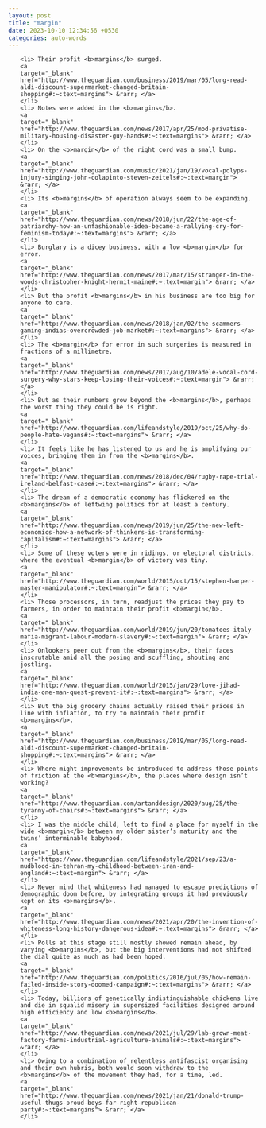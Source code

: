 ```yaml
---
layout: post
title: "margin"
date: 2023-10-10 12:34:56 +0530
categories: auto-words
---
```

<ol>

    <li> Their profit <b>margins</b> surged.
    <a 
    target="_blank" 
    href="http://www.theguardian.com/business/2019/mar/05/long-read-aldi-discount-supermarket-changed-britain-shopping#:~:text=margins"> &rarr; </a>
    </li>
    <li> Notes were added in the <b>margins</b>.
    <a 
    target="_blank" 
    href="http://www.theguardian.com/news/2017/apr/25/mod-privatise-military-housing-disaster-guy-hands#:~:text=margins"> &rarr; </a>
    </li>
    <li> On the <b>margin</b> of the right cord was a small bump.
    <a 
    target="_blank" 
    href="http://www.theguardian.com/music/2021/jan/19/vocal-polyps-injury-singing-john-colapinto-steven-zeitels#:~:text=margin"> &rarr; </a>
    </li>
    <li> Its <b>margins</b> of operation always seem to be expanding.
    <a 
    target="_blank" 
    href="http://www.theguardian.com/news/2018/jun/22/the-age-of-patriarchy-how-an-unfashionable-idea-became-a-rallying-cry-for-feminism-today#:~:text=margins"> &rarr; </a>
    </li>
    <li> Burglary is a dicey business, with a low <b>margin</b> for error.
    <a 
    target="_blank" 
    href="http://www.theguardian.com/news/2017/mar/15/stranger-in-the-woods-christopher-knight-hermit-maine#:~:text=margin"> &rarr; </a>
    </li>
    <li> But the profit <b>margins</b> in his business are too big for anyone to care.
    <a 
    target="_blank" 
    href="http://www.theguardian.com/news/2018/jan/02/the-scammers-gaming-indias-overcrowded-job-market#:~:text=margins"> &rarr; </a>
    </li>
    <li> The <b>margin</b> for error in such surgeries is measured in fractions of a millimetre.
    <a 
    target="_blank" 
    href="http://www.theguardian.com/news/2017/aug/10/adele-vocal-cord-surgery-why-stars-keep-losing-their-voices#:~:text=margin"> &rarr; </a>
    </li>
    <li> But as their numbers grow beyond the <b>margins</b>, perhaps the worst thing they could be is right.
    <a 
    target="_blank" 
    href="http://www.theguardian.com/lifeandstyle/2019/oct/25/why-do-people-hate-vegans#:~:text=margins"> &rarr; </a>
    </li>
    <li> It feels like he has listened to us and he is amplifying our voices, bringing them in from the <b>margins</b>.
    <a 
    target="_blank" 
    href="http://www.theguardian.com/news/2018/dec/04/rugby-rape-trial-ireland-belfast-case#:~:text=margins"> &rarr; </a>
    </li>
    <li> The dream of a democratic economy has flickered on the <b>margins</b> of leftwing politics for at least a century.
    <a 
    target="_blank" 
    href="http://www.theguardian.com/news/2019/jun/25/the-new-left-economics-how-a-network-of-thinkers-is-transforming-capitalism#:~:text=margins"> &rarr; </a>
    </li>
    <li> Some of these voters were in ridings, or electoral districts, where the eventual <b>margin</b> of victory was tiny.
    <a 
    target="_blank" 
    href="http://www.theguardian.com/world/2015/oct/15/stephen-harper-master-manipulator#:~:text=margin"> &rarr; </a>
    </li>
    <li> Those processors, in turn, readjust the prices they pay to farmers, in order to maintain their profit <b>margin</b>.
    <a 
    target="_blank" 
    href="http://www.theguardian.com/world/2019/jun/20/tomatoes-italy-mafia-migrant-labour-modern-slavery#:~:text=margin"> &rarr; </a>
    </li>
    <li> Onlookers peer out from the <b>margins</b>, their faces inscrutable amid all the posing and scuffling, shouting and jostling.
    <a 
    target="_blank" 
    href="http://www.theguardian.com/world/2015/jan/29/love-jihad-india-one-man-quest-prevent-it#:~:text=margins"> &rarr; </a>
    </li>
    <li> But the big grocery chains actually raised their prices in line with inflation, to try to maintain their profit <b>margins</b>.
    <a 
    target="_blank" 
    href="http://www.theguardian.com/business/2019/mar/05/long-read-aldi-discount-supermarket-changed-britain-shopping#:~:text=margins"> &rarr; </a>
    </li>
    <li> Where might improvements be introduced to address those points of friction at the <b>margins</b>, the places where design isn’t working?
    <a 
    target="_blank" 
    href="http://www.theguardian.com/artanddesign/2020/aug/25/the-tyranny-of-chairs#:~:text=margins"> &rarr; </a>
    </li>
    <li> I was the middle child, left to find a place for myself in the wide <b>margin</b> between my older sister’s maturity and the twins’ interminable babyhood.
    <a 
    target="_blank" 
    href="https://www.theguardian.com/lifeandstyle/2021/sep/23/a-mudblood-in-tehran-my-childhood-between-iran-and-england#:~:text=margin"> &rarr; </a>
    </li>
    <li> Never mind that whiteness had managed to escape predictions of demographic doom before, by integrating groups it had previously kept on its <b>margins</b>.
    <a 
    target="_blank" 
    href="http://www.theguardian.com/news/2021/apr/20/the-invention-of-whiteness-long-history-dangerous-idea#:~:text=margins"> &rarr; </a>
    </li>
    <li> Polls at this stage still mostly showed remain ahead, by varying <b>margins</b>, but the big interventions had not shifted the dial quite as much as had been hoped.
    <a 
    target="_blank" 
    href="http://www.theguardian.com/politics/2016/jul/05/how-remain-failed-inside-story-doomed-campaign#:~:text=margins"> &rarr; </a>
    </li>
    <li> Today, billions of genetically indistinguishable chickens live and die in squalid misery in supersized facilities designed around high efficiency and low <b>margins</b>.
    <a 
    target="_blank" 
    href="http://www.theguardian.com/news/2021/jul/29/lab-grown-meat-factory-farms-industrial-agriculture-animals#:~:text=margins"> &rarr; </a>
    </li>
    <li> Owing to a combination of relentless antifascist organising and their own hubris, both would soon withdraw to the <b>margins</b> of the movement they had, for a time, led.
    <a 
    target="_blank" 
    href="http://www.theguardian.com/news/2021/jan/21/donald-trump-useful-thugs-proud-boys-far-right-republican-party#:~:text=margins"> &rarr; </a>
    </li>